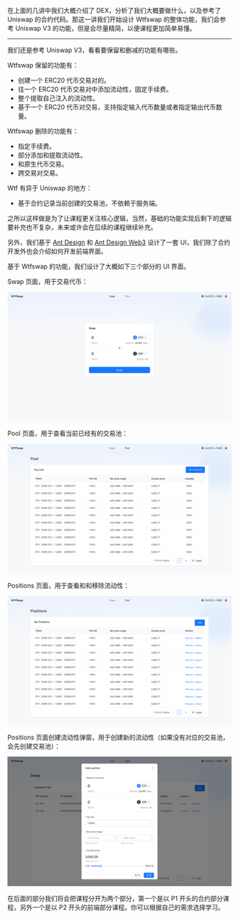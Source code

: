 在上面的几讲中我们大概介绍了 DEX，分析了我们大概要做什么，以及参考了 Uniswap 的合约代码。那这一讲我们开始设计 Wtfswap 的整体功能，我们会参考 Uniswap V3 的功能，但是会尽量精简，以便课程更加简单易懂。

---

我们还是参考 Uniswap V3，看看要保留和删减的功能有哪些。

Wtfswap 保留的功能有：

- 创建一个 ERC20 代币交易对的。
- 往一个 ERC20 代币交易对中添加流动性，固定手续费。
- 整个提取自己注入的流动性。
- 基于一个 ERC20 代币对交易，支持指定输入代币数量或者指定输出代币数量。

Wtfswap 删除的功能有：

- 指定手续费。
- 部分添加和提取流动性。
- 和原生代币交易。
- 跨交易对交易。

Wtf 有异于 Uniswap 的地方：

- 基于合约记录当前创建的交易池，不依赖于服务端。

之所以这样做是为了让课程更关注核心逻辑，当然，基础的功能实现后剩下的逻辑要补充也不复杂，未来或许会在后续的课程继续补充。

另外，我们基于 [Ant Design](https://ant.design/) 和 [Ant Design Web3](https://web3.ant.design/) 设计了一套 UI，我们除了合约开发外也会介绍如何开发前端界面。

基于 Wtfswap 的功能，我们设计了大概如下三个部分的 UI 界面。

Swap 页面，用于交易代币：

![swap](./img/swap.png)

Pool 页面，用于查看当前已经有的交易池：

![pool](./img/pool.png)

Positions 页面，用于查看和和移除流动性：

![pool](./img/positions.png)

Positions 页面创建流动性弹窗，用于创建新的流动性（如果没有对应的交易池，会先创建交易池）：

![add](./img/add.png)

在后面的部分我们将会把课程分开为两个部分，第一个是以 P1 开头的合约部分课程，另外一个是以 P2 开头的前端部分课程。你可以根据自己的需求选择学习。
